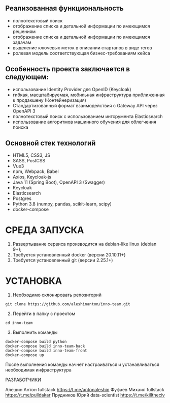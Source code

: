 ## Реализованная функциональность

- полнотекстовый поиск
- отображение списка и детальной информации по имеющимся решениям
- отображение списка и детальной информации по имеющимся задачам
- выделение ключевых меток в описании стартапов в виде тегов
- ролевая модель соответствующая бизнес-требованиям кейса

## Особенность проекта заключается в следующем:

- использование Identity Provider для OpenID (Keycloak) 
- гибкая, масштабируемая, мобильная инфраструктура приближенная к продакшену (Контейнеризация)
- Стандартизованный формат взаимодействия с Gateway API через OpenAPI 3
- полнотекстовый поиск с использованием интсрумента Elasticsearch
- использование алгоритмов машинного обучения для облегчения поиска

## Основной стек технологий

- HTML5, CSS3, JS
- SASS, PostCSS
- Vue3
- npm, Webpack, Babel
- Axios, Keycloak-js
- Java 11 (Spring Boot), OpenAPI 3 (Swagger)
- Keycloak
- Elasticsearch
- Postgres
- Python 3.8 (numpy, pandas, scikit-learn, scipy)
- docker-compose

# СРЕДА ЗАПУСКА

1. Развертывание сервиса производится на debian-like linux (debian 9+);
2. Требуется установленный docker (версии 20.10.11+)
3. Требуется установленный git (версии 2.25.1+)

# УСТАНОВКА

1. Необходимо склонировать репозиторий
```
git clone https://github.com/aleshinanton/inno-team.git
```
2. Перейти в папку с проектом
```
cd inno-team
```
3. Выполнить команды
```
docker-compose build python
docker-compose build inno-team-back
docker-compose build inno-team-front
docker-compose up
```

После выполнения команды начнет настраиваться и устанавливаться необходимая инфраструктура

РАЗРАБОТЧИКИ

Алешин Антон fullstack https://t.me/antonaleshin
Фуфаев Михаил fullstack https://t.me/pulldakar
Прудников Юрий data-scientist https://t.me/killtheciv